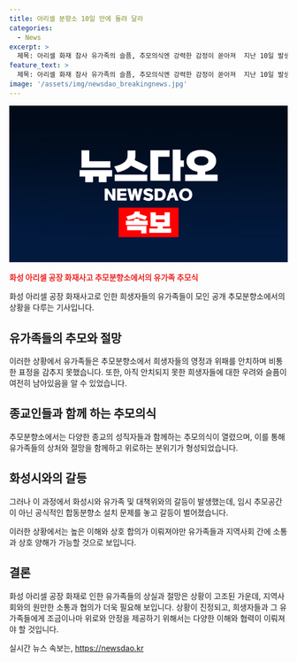```yaml
---
title: 아리셀 분향소 10일 만에 돌려 달라
categories:
  - News
excerpt: >
  제목: 아리셀 화재 참사 유가족의 슬픔, 추모의식엔 강력한 감정이 쏟아져  지난 10일 발생한 아리셀 화재 참사에 대한 추모분향소가 개최된 가운데, 희생자 유가족들은 슬픔에 잠겨 있었다. 영정과 위패를 든 유가족들은 추모분향소 제단에 희생자들을 안치하며 비통한 표정을 감추지 못했다. 특히 유가족들은 추모의식에서 강한 감정을 드러내며 희생자들에게 마음을 전했으며, 화성시와의 갈등으로 인한 논란도 이어졌다. 모든 사람들이 편안함을 느낄 수 있는 조치가 필요한 상황이다.
feature_text: >
  제목: 아리셀 화재 참사 유가족의 슬픔, 추모의식엔 강력한 감정이 쏟아져  지난 10일 발생한 아리셀 화재 참사에 대한 추모분향소가 개최된 가운데, 희생자 유가족들은 슬픔에 잠겨 있었다. 영정과 위패를 든 유가족들은 추모분향소 제단에 희생자들을 안치하며 비통한 표정을 감추지 못했다. 특히 유가족들은 추모의식에서 강한 감정을 드러내며 희생자들에게 마음을 전했으며, 화성시와의 갈등으로 인한 논란도 이어졌다. 모든 사람들이 편안함을 느낄 수 있는 조치가 필요한 상황이다.
image: '/assets/img/newsdao_breakingnews.jpg'
---
```


<p><img src="/assets/img/newsdao_breakingnews.jpg" alt="cryptoinkorea 속보" /></p>

<p><b><span style="color: #ee2323;">화성 아리셀 공장 화재사고 추모분향소에서의 유가족 추모식</span></b></p>

<p>화성 아리셀 공장 화재사고로 인한 희생자들의 유가족들이 모인 공개 추모분향소에서의 상황을 다루는 기사입니다.</p>

<h2 data-ke-size="size26">유가족들의 추모와 절망</h2>

<p>이러한 상황에서 유가족들은 추모분향소에서 희생자들의 영정과 위패를 안치하며 비통한 표정을 감추지 못했습니다. 또한, 아직 안치되지 못한 희생자들에 대한 우려와 슬픔이 여전히 남아있음을 알 수 있었습니다.</p>

<h2 data-ke-size="size26">종교인들과 함께 하는 추모의식</h2>

<p>추모분향소에서는 다양한 종교의 성직자들과 함께하는 추모의식이 열렸으며, 이를 통해 유가족들의 상처와 절망을 함께하고 위로하는 분위기가 형성되었습니다.</p>

<h2 data-ke-size="size26">화성시와의 갈등</h2>

<p>그러나 이 과정에서 화성시와 유가족 및 대책위와의 갈등이 발생했는데, 임시 추모공간이 아닌 공식적인 합동분향소 설치 문제를 놓고 갈등이 벌어졌습니다.</p>

<p>이러한 상황에서는 높은 이해와 상호 합의가 이뤄져야만 유가족들과 지역사회 간에 소통과 상호 양해가 가능할 것으로 보입니다. </p>

<h2 data-ke-size="size26">결론</h2>

<p>화성 아리셀 공장 화재로 인한 유가족들의 상실과 절망은 상황이 고조된 가운데, 지역사회와의 원만한 소통과 협의가 더욱 필요해 보입니다. 상황이 진정되고, 희생자들과 그 유가족들에게 조금이나마 위로와 안정을 제공하기 위해서는 다양한 이해와 협력이 이뤄져야 할 것입니다.</p>
실시간 뉴스 속보는, <a href="https://newsdao.kr" rel="dofollow">https://newsdao.kr</a>


